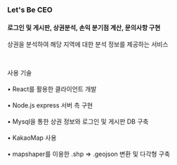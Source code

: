 <h3> Let's Be CEO</h3>
 <h4>로그인 및 게시판, 상권분석, 손익 분기점 계산, 문의사항 구현 </h4>
 <p>상권을 분석하여 해당 지역에 대한 분석 정보를 제공하는 서비스</p>
</br><p>사용 기술</br></br>
• React를 활용한 클라이언트 개발 </br></br>
• Node.js express 서버 측 구현 </br></br>
• Mysql을 통한 상권 정보와 로그인 및 게시판 DB 구축 </br></br>
• KakaoMap 사용 </br></br>
• mapshaper를 이용한 .shp => .geojson 변환 및 다각형 구축 
</p>
